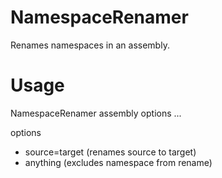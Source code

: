 
NamespaceRenamer
================

Renames namespaces in an assembly.

Usage
=====

NamespaceRenamer assembly options ...

options
- source=target (renames source to target)
- anything (excludes namespace from rename)

